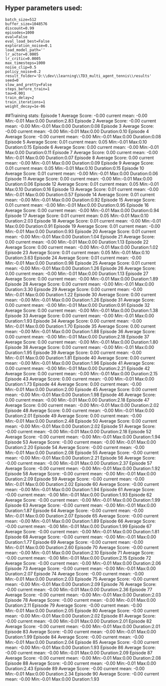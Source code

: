 ## Hyper parameters used:
	batch_size=512
	buffer_size=1048576
	discount=0.99
	episodes=1000
	eval=False
	eval_load_best=False
	exploration_noise=0.1
	load_model_path=''
	lr_actor=0.0005
	lr_critic=0.0005
	max_timesteps=1000
	noise_clip=0.5
	policy_noise=0.2
	result_folder='D:\\dev\\learning\\TD3_multi_agent_tennis\\results'
	seed=0
	slow_and_pretty=False
	steps_before_train=1
	tau=0.001
	train_delay=2
	train_iterations=1
	weight_decay=1e-06
##Training stats:
	Episode 1	Average Score: -0.00 	 current mean: -0.00	 Min:-0.01	Max:0.00	Duration:2.83
	Episode 2	Average Score: -0.00 	 current mean: -0.00	 Min:-0.01	Max:0.00	Duration:0.08
	Episode 3	Average Score: -0.00 	 current mean: -0.00	 Min:-0.01	Max:0.00	Duration:0.10
	Episode 4	Average Score: -0.00 	 current mean: -0.00	 Min:-0.01	Max:0.00	Duration:0.08
	Episode 5	Average Score: 0.01 	 current mean: 0.05	 Min:-0.01	Max:0.10	Duration:0.15
	Episode 6	Average Score: 0.00 	 current mean: -0.00	 Min:-0.01	Max:0.00	Duration:0.11
	Episode 7	Average Score: 0.00 	 current mean: -0.00	 Min:-0.01	Max:0.00	Duration:0.07
	Episode 8	Average Score: 0.00 	 current mean: -0.00	 Min:-0.01	Max:0.00	Duration:0.09
	Episode 9	Average Score: 0.01 	 current mean: 0.05	 Min:-0.01	Max:0.10	Duration:0.15
	Episode 10	Average Score: 0.01 	 current mean: -0.00	 Min:-0.01	Max:0.00	Duration:0.06
	Episode 11	Average Score: 0.00 	 current mean: -0.00	 Min:-0.01	Max:0.00	Duration:0.06
	Episode 12	Average Score: 0.01 	 current mean: 0.05	 Min:-0.01	Max:0.10	Duration:0.16
	Episode 13	Average Score: 0.01 	 current mean: -0.00	 Min:-0.01	Max:0.00	Duration:0.57
	Episode 14	Average Score: 0.01 	 current mean: -0.00	 Min:-0.01	Max:0.00	Duration:0.92
	Episode 15	Average Score: 0.01 	 current mean: -0.00	 Min:-0.01	Max:0.00	Duration:0.95
	Episode 16	Average Score: 0.00 	 current mean: -0.00	 Min:-0.01	Max:0.00	Duration:0.94
	Episode 17	Average Score: 0.01 	 current mean: 0.05	 Min:-0.01	Max:0.10	Duration:2.03
	Episode 18	Average Score: 0.01 	 current mean: -0.00	 Min:-0.01	Max:0.00	Duration:0.91
	Episode 19	Average Score: 0.01 	 current mean: -0.00	 Min:-0.01	Max:0.00	Duration:0.93
	Episode 20	Average Score: 0.01 	 current mean: -0.00	 Min:-0.01	Max:0.00	Duration:1.04
	Episode 21	Average Score: 0.00 	 current mean: -0.00	 Min:-0.01	Max:0.00	Duration:1.13
	Episode 22	Average Score: 0.00 	 current mean: -0.00	 Min:-0.01	Max:0.00	Duration:1.02
	Episode 23	Average Score: 0.01 	 current mean: 0.05	 Min:-0.01	Max:0.10	Duration:3.63
	Episode 24	Average Score: 0.01 	 current mean: -0.00	 Min:-0.01	Max:0.00	Duration:0.98
	Episode 25	Average Score: 0.01 	 current mean: -0.00	 Min:-0.01	Max:0.00	Duration:1.26
	Episode 26	Average Score: 0.00 	 current mean: -0.00	 Min:-0.01	Max:0.00	Duration:1.13
	Episode 27	Average Score: 0.00 	 current mean: -0.00	 Min:-0.01	Max:0.00	Duration:1.89
	Episode 28	Average Score: 0.00 	 current mean: -0.00	 Min:-0.01	Max:0.00	Duration:3.30
	Episode 29	Average Score: 0.00 	 current mean: -0.00	 Min:-0.01	Max:0.00	Duration:1.22
	Episode 30	Average Score: 0.00 	 current mean: -0.00	 Min:-0.01	Max:0.00	Duration:1.26
	Episode 31	Average Score: 0.00 	 current mean: -0.00	 Min:-0.01	Max:0.00	Duration:0.91
	Episode 32	Average Score: 0.00 	 current mean: -0.00	 Min:-0.01	Max:0.00	Duration:1.38
	Episode 33	Average Score: 0.00 	 current mean: -0.00	 Min:-0.01	Max:0.00	Duration:1.93
	Episode 34	Average Score: 0.00 	 current mean: -0.00	 Min:-0.01	Max:0.00	Duration:1.70
	Episode 35	Average Score: 0.00 	 current mean: -0.00	 Min:-0.01	Max:0.00	Duration:1.88
	Episode 36	Average Score: 0.00 	 current mean: -0.00	 Min:-0.01	Max:0.00	Duration:2.18
	Episode 37	Average Score: 0.00 	 current mean: -0.00	 Min:-0.01	Max:0.00	Duration:1.80
	Episode 38	Average Score: 0.00 	 current mean: -0.00	 Min:-0.01	Max:0.00	Duration:1.95
	Episode 39	Average Score: 0.00 	 current mean: -0.00	 Min:-0.01	Max:0.00	Duration:1.81
	Episode 40	Average Score: 0.00 	 current mean: -0.00	 Min:-0.01	Max:0.00	Duration:1.96
	Episode 41	Average Score: 0.00 	 current mean: -0.00	 Min:-0.01	Max:0.00	Duration:2.21
	Episode 42	Average Score: 0.00 	 current mean: -0.00	 Min:-0.01	Max:0.00	Duration:2.15
	Episode 43	Average Score: 0.00 	 current mean: -0.00	 Min:-0.01	Max:0.00	Duration:1.73
	Episode 44	Average Score: 0.00 	 current mean: -0.00	 Min:-0.01	Max:0.00	Duration:2.00
	Episode 45	Average Score: 0.00 	 current mean: -0.00	 Min:-0.01	Max:0.00	Duration:1.98
	Episode 46	Average Score: 0.00 	 current mean: -0.00	 Min:-0.01	Max:0.00	Duration:2.18
	Episode 47	Average Score: 0.00 	 current mean: -0.00	 Min:-0.01	Max:0.00	Duration:2.02
	Episode 48	Average Score: 0.00 	 current mean: -0.00	 Min:-0.01	Max:0.00	Duration:2.01
	Episode 49	Average Score: 0.00 	 current mean: -0.00	 Min:-0.01	Max:0.00	Duration:2.48
	Episode 50	Average Score: 0.00 	 current mean: -0.00	 Min:-0.01	Max:0.00	Duration:2.02
	Episode 51	Average Score: -0.00 	 current mean: -0.00	 Min:-0.01	Max:0.00	Duration:2.18
	Episode 52	Average Score: -0.00 	 current mean: -0.00	 Min:-0.01	Max:0.00	Duration:1.94
	Episode 53	Average Score: -0.00 	 current mean: -0.00	 Min:-0.01	Max:0.00	Duration:2.20
	Episode 54	Average Score: -0.00 	 current mean: -0.00	 Min:-0.01	Max:0.00	Duration:2.08
	Episode 55	Average Score: -0.00 	 current mean: -0.00	 Min:-0.01	Max:0.00	Duration:2.21
	Episode 56	Average Score: -0.00 	 current mean: -0.00	 Min:-0.01	Max:0.00	Duration:2.37
	Episode 57	Average Score: -0.00 	 current mean: -0.00	 Min:-0.01	Max:0.00	Duration:1.92
	Episode 58	Average Score: -0.00 	 current mean: -0.00	 Min:-0.01	Max:0.00	Duration:2.09
	Episode 59	Average Score: -0.00 	 current mean: -0.00	 Min:-0.01	Max:0.00	Duration:2.02
	Episode 60	Average Score: -0.00 	 current mean: -0.00	 Min:-0.01	Max:0.00	Duration:1.94
	Episode 61	Average Score: -0.00 	 current mean: -0.00	 Min:-0.01	Max:0.00	Duration:1.93
	Episode 62	Average Score: -0.00 	 current mean: -0.00	 Min:-0.01	Max:0.00	Duration:1.99
	Episode 63	Average Score: -0.00 	 current mean: -0.00	 Min:-0.01	Max:0.00	Duration:1.87
	Episode 64	Average Score: -0.00 	 current mean: -0.00	 Min:-0.01	Max:0.00	Duration:2.07
	Episode 65	Average Score: -0.00 	 current mean: -0.00	 Min:-0.01	Max:0.00	Duration:1.89
	Episode 66	Average Score: -0.00 	 current mean: -0.00	 Min:-0.01	Max:0.00	Duration:1.99
	Episode 67	Average Score: -0.00 	 current mean: -0.00	 Min:-0.01	Max:0.00	Duration:1.81
	Episode 68	Average Score: -0.00 	 current mean: -0.00	 Min:-0.01	Max:0.00	Duration:1.77
	Episode 69	Average Score: -0.00 	 current mean: -0.00	 Min:-0.01	Max:0.00	Duration:2.60
	Episode 70	Average Score: -0.00 	 current mean: -0.00	 Min:-0.01	Max:0.00	Duration:2.10
	Episode 71	Average Score: -0.00 	 current mean: -0.00	 Min:-0.01	Max:0.00	Duration:2.15
	Episode 72	Average Score: -0.00 	 current mean: -0.00	 Min:-0.01	Max:0.00	Duration:2.06
	Episode 73	Average Score: -0.00 	 current mean: -0.00	 Min:-0.01	Max:0.00	Duration:2.07
	Episode 74	Average Score: -0.00 	 current mean: -0.00	 Min:-0.01	Max:0.00	Duration:2.03
	Episode 75	Average Score: -0.00 	 current mean: -0.00	 Min:-0.01	Max:0.00	Duration:2.09
	Episode 76	Average Score: -0.00 	 current mean: -0.00	 Min:-0.01	Max:0.00	Duration:2.36
	Episode 77	Average Score: -0.00 	 current mean: -0.00	 Min:-0.01	Max:0.00	Duration:2.03
	Episode 78	Average Score: -0.00 	 current mean: -0.00	 Min:-0.01	Max:0.00	Duration:2.11
	Episode 79	Average Score: -0.00 	 current mean: -0.00	 Min:-0.01	Max:0.00	Duration:2.05
	Episode 80	Average Score: -0.00 	 current mean: -0.00	 Min:-0.01	Max:0.00	Duration:2.02
	Episode 81	Average Score: -0.00 	 current mean: -0.00	 Min:-0.01	Max:0.00	Duration:2.01
	Episode 82	Average Score: -0.00 	 current mean: -0.00	 Min:-0.01	Max:0.00	Duration:2.01
	Episode 83	Average Score: -0.00 	 current mean: -0.00	 Min:-0.01	Max:0.00	Duration:1.99
	Episode 84	Average Score: -0.00 	 current mean: -0.00	 Min:-0.01	Max:0.00	Duration:2.04
	Episode 85	Average Score: -0.00 	 current mean: -0.00	 Min:-0.01	Max:0.00	Duration:1.93
	Episode 86	Average Score: -0.00 	 current mean: -0.00	 Min:-0.01	Max:0.00	Duration:2.09
	Episode 87	Average Score: -0.00 	 current mean: -0.00	 Min:-0.01	Max:0.00	Duration:2.08
	Episode 88	Average Score: -0.00 	 current mean: -0.00	 Min:-0.01	Max:0.00	Duration:2.43
	Episode 89	Average Score: -0.00 	 current mean: -0.00	 Min:-0.01	Max:0.00	Duration:2.34
	Episode 90	Average Score: -0.00 	 current mean: -0.00	 Min:-0.01	Max:0.00	Duration:1.93
